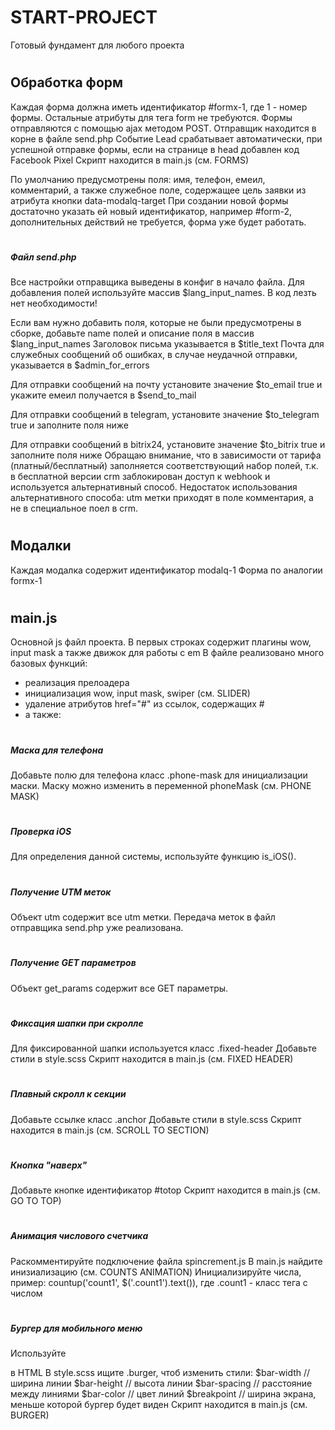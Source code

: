 # START-PROJECT
Готовый фундамент для любого проекта

# <h2></h2>

# <h2>Обработка форм</h2>
Каждая форма должна иметь идентификатор #formx-1, где 1 - номер формы. Остальные атрибуты для тега form не требуются.
Формы отправляются с помощью ajax методом POST. Отправщик находится в корне в файле send.php
Событие Lead срабатывает автоматически, при успешной отправке формы, если на странице в head добавлен код Facebook Pixel
Скрипт находится в main.js (см. FORMS)

По умолчанию предусмотрены поля: имя, телефон, емеил, комментарий, а также служебное поле, содержащее цель заявки из атрибута кнопки data-modalq-target
При создании новой формы достаточно указать ей новый идентификатор, например #form-2, дополнительных действий не требуется, форма уже будет работать.

# <h5>Файл send.php</h5>
Все настройки отправщика выведены в конфиг в начало файла. Для добавления полей используйте массив $lang_input_names. В код лезть нет необходимости!

Если вам нужно добавить поля, которые не были предусмотрены в сборке, добавьте name полей и описание поля в массив $lang_input_names
Заголовок письма указывается в $title_text
Почта для служебных сообщений об ошибках, в случае неудачной отправки, указывается в $admin_for_errors

Для отправки сообщений на почту установите значение $to_email true и укажите емеил получается в $send_to_mail

Для отправки сообщений в telegram, установите значение $to_telegram true и заполните поля ниже

Для отправки сообщений в bitrix24, установите значение $to_bitrix true и заполните поля ниже
Обращаю внимание, что в зависимости от тарифа (платный/бесплатный) заполняется соответствующий набор полей, т.к. в бесплатной версии crm заблокирован доступ к webhook и используется альтернативный способ. Недостаток использования альтернативного способа: utm метки приходят в поле комментария, а не в специальное поел в crm.

# <h2>Модалки</h2>
Каждая модалка содержит идентификатор modalq-1
Форма по аналогии formx-1

# <h2>main.js</h2>
Основной js файл проекта. В первых строках содержит плагины wow, input mask а также движок для работы с em
В файле реализовано много базовых функций:
- реализация прелоадера
- инициализация wow, input mask, swiper (см. SLIDER)
- удаление атрибутов href="#" из ссылок, содержащих #
- а также:

# <h5>Маска для телефона</h5>
Добавьте полю для телефона класс .phone-mask для инициализации маски.
Маску можно изменить в переменной phoneMask (см. PHONE MASK)

# <h5>Проверка iOS</h5>
Для определения данной системы, используйте функцию is_iOS().

# <h5>Получение UTM меток</h5>
Объект utm содержит все utm метки.
Передача меток в файл отправщика send.php уже реализована.

# <h5>Получение GET параметров</h5>
Объект get_params содержит все GET параметры.

# <h5>Фиксация шапки при скролле</h5>
Для фиксированной шапки используется класс .fixed-header
Добавьте стили в style.scss
Скрипт находится в main.js (см. FIXED HEADER)

# <h5>Плавный скролл к секции</h5>
Добавьте ссылке класс .anchor
Добавьте стили в style.scss
Скрипт находится в main.js (см. SCROLL TO SECTION)

# <h5>Кнопка "наверх"</h5>
Добавьте кнопке идентификатор #totop
Скрипт находится в main.js (см. GO TO TOP)

# <h5>Анимация числового счетчика</h5>
Раскомментируйте подключение файла spincrement.js
В main.js найдите инизиализацию (см. COUNTS ANIMATION)
Инициализируйте числа, пример: countup('count1', $('.count1').text()), где .count1 - класс тега с числом

# <h5>Бургер для мобильного меню</h5>
Используйте <div class="burger"></div> в HTML
В style.scss ищите .burger, чтоб изменить стили:
$bar-width   // ширина линии
$bar-height  // высота линии
$bar-spacing // расстояние между линиями
$bar-color   // цвет линий
$breakpoint  // ширина экрана, меньше которой бургер будет виден
Скрипт находится в main.js (см. BURGER)
